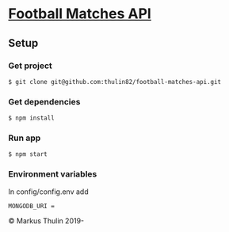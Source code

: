 # [Football Matches API](https://github.com/thulin82/football-matches-api)

Setup
---------------------
### Get project
```
$ git clone git@github.com:thulin82/football-matches-api.git
```
### Get dependencies
```
$ npm install
```
### Run app
```
$ npm start
```
### Environment variables
In config/config.env add
```
MONGODB_URI = 
```

© Markus Thulin 2019-

